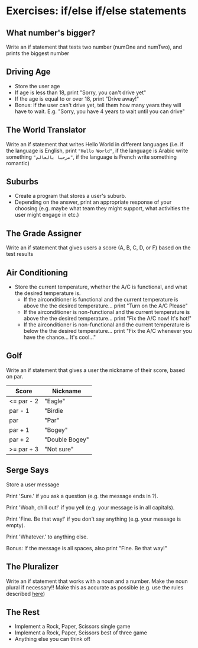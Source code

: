# Exercises: if/else if/else statements

## What number's bigger?

Write an if statement that tests two number (numOne and numTwo), and prints the biggest number

## Driving Age

- Store the user age
- If age is less than 18, print "Sorry, you can't drive yet"
- If the age is equal to or over 18, print "Drive away!"
- Bonus: If the user can't drive yet, tell them how many years they will have to wait. E.g. "Sorry, you have 4 years to wait until you can drive"

## The World Translator

Write an if statement that writes Hello World in different languages (i.e. if the language is English, print `"Hello World"`, if the language is Arabic write something `"مرحبا بالعالم"`, if the language is French write something romantic)

## Suburbs

- Create a program that stores a user's suburb.
- Depending on the answer, print an appropriate response of your choosing (e.g. maybe what team they might support, what activities the user might engage in etc.)

## The Grade Assigner

Write an if statement that gives users a score (A, B, C, D, or F) based on the test results

## Air Conditioning

- Store the current temperature, whether the A/C is functional, and what the desired temperature is.
  - If the airconditioner is functional and the current temperature is above the the desired temperature... print "Turn on the A/C Please"
  - If the airconditioner is non-functional and the current temperature is above the the desired temperature... print "Fix the A/C now! It's hot!"
  - If the airconditioner is non-functional and the current temperature is below the the desired temperature... print "Fix the A/C whenever you have the chance... It's cool..."

## Golf

Write an if statement that gives a user the nickname of their score, based on par.

| Score      | Nickname       |
| ---------- | -------------- |
| <= par - 2 | "Eagle"        |
| par - 1    | "Birdie        |
| par        | "Par"          |
| par + 1    | "Bogey"        |
| par + 2    | "Double Bogey" |
| >= par + 3 | "Not sure"     |

## Serge Says

Store a user message

Print 'Sure.' if you ask a question (e.g. the message ends in ?).

Print 'Woah, chill out!' if you yell (e.g. your message is in all capitals).

Print 'Fine. Be that way!' if you don't say anything (e.g. your message is empty).

Print 'Whatever.' to anything else.

Bonus: If the message is all spaces, also print "Fine. Be that way!"

## The Pluralizer

Write an if statement that works with a noun and a number. Make the noun plural if necessary!! Make this as accurate as possible (e.g. use the rules described [here](http://blog.writeathome.com/index.php/2011/12/how-to-make-nouns-plural/))

## The Rest

- Implement a Rock, Paper, Scissors single game
- Implement a Rock, Paper, Scissors best of three game
- Anything else you can think of!

